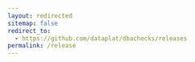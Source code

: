 ```yaml
---
layout: redirected
sitemap: false
redirect_to:
  - https://github.com/dataplat/dbachecks/releases
permalink: /release
---
```

